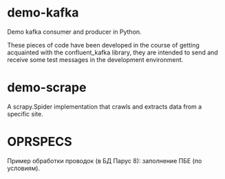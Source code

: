 # demo-kafka
Demo kafka consumer and producer in Python.

These pieces of code have been developed in the course of getting acquainted with the confluent_kafka library, they are intended to send and receive some test messages in the development environment.

# demo-scrape
A scrapy.Spider implementation that crawls and extracts data from a specific site.

# OPRSPECS
Пример обработки проводок (в БД Парус 8): заполнение ПБЕ (по условиям).
